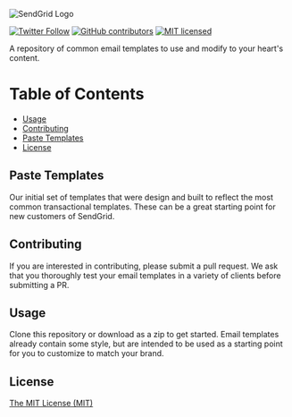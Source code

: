 ![SendGrid Logo](https://uiux.s3.amazonaws.com/2016-logos/email-logo%402x.png)

  [![Twitter Follow](https://img.shields.io/twitter/follow/sendgrid.svg?style=social&label=Follow)](https://twitter.com/sendgrid)
  [![GitHub contributors](https://img.shields.io/github/contributors/sendgrid/email-templates.svg)](https://github.com/sendgrid/email-templates/graphs/contributors)
 [![MIT licensed](https://img.shields.io/badge/license-MIT-blue.svg)](./LICENSE)



  A repository of common email templates to use and modify to your heart's content.

 # Table of Contents

 * [Usage](#usage)
 * [Contributing](#contributing)
 * [Paste Templates](#paste-templates)
 * [License](#license)


 <a name="paste-templates"></a>
  ## Paste Templates
  Our initial set of templates that were design and built to reflect the most common transactional templates. These can be a great starting point for new customers of SendGrid.

  <a name="contributing"></a>
   ## Contributing
   If you are interested in contributing, please submit a pull request. We ask that you thoroughly test your email templates in a variety of clients before submitting a PR.

 <a name="usage"></a>
  ## Usage
  Clone this repository or download as a zip to get started. Email templates already contain some style, but are intended to be used as a starting point for you to customize to match your brand.





 <a name="license"></a>
 ## License
 [The MIT License (MIT)](LICENSE)
